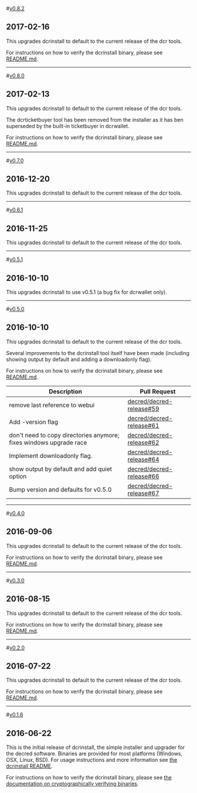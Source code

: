 #[v0.8.2](https://github.com/decred/decred-release/releases/tag/v0.8.2)

## 2017-02-16

This upgrades dcrinstall to default to the current release of the dcr tools.

For instructions on how to verify the dcrinstall binary, please see
[README.md](./README.md).

---

#[v0.8.0](https://github.com/decred/decred-release/releases/tag/v0.8.0)

## 2017-02-13

This upgrades dcrinstall to default to the current release of the dcr
tools.

The dcrticketbuyer tool has been removed from the installer as it has ben superseded by the built-in ticketbuyer in dcrwallet.

For instructions on how to verify the dcrinstall binary, please see
[README.md](./README.md).

---

#[v0.7.0](https://github.com/decred/decred-release/releases/tag/v0.7.0)

## 2016-12-20

This upgrades dcrinstall to default to the current release of the dcr
tools.

---

#[v0.6.1](https://github.com/decred/decred-release/releases/tag/v0.6.1)

## 2016-11-25

This upgrades dcrinstall to default to the current release of the dcr
tools.

---

#[v0.5.1](https://github.com/decred/decred-release/releases/tag/v0.5.1)

## 2016-10-10

This upgrades dcrinstall to use v0.5.1 (a bug fix for dcrwallet only).

---

#[v0.5.0](https://github.com/decred/decred-release/releases/tag/v0.5.0)

## 2016-10-10

This upgrades dcrinstall to default to the current release of the dcr
tools.

Several improvements to the dcrinstall tool itself have been made
(including showing output by default and adding a downloadonly flag).

For instructions on how to verify the dcrinstall binary, please see
[README.md](./README.md).

| Description | Pull Request |
| --- | ---- |
| remove last reference to webui | [decred/decred-release#59](https://github.com/decred/decred-release/pull/59) |
| Add -version flag | [decred/decred-release#61](https://github.com/decred/decred-release/pull/61) |
| don't need to copy directories anymore; fixes windows upgrade race | [decred/decred-release#62](https://github.com/decred/decred-release/pull/62) |
| Implement downloadonly flag. | [decred/decred-release#64](https://github.com/decred/decred-release/pull/64) |
| show output by default and add quiet option | [decred/decred-release#66](https://github.com/decred/decred-release/pull/66) |
| Bump version and defaults for v0.5.0 | [decred/decred-release#67](https://github.com/decred/decred-release/pull/67) |

---

#[v0.4.0](https://github.com/decred/decred-release/releases/tag/v0.4.0)

## 2016-09-06

This upgrades dcrinstall to default to the current release of the dcr
tools.

For instructions on how to verify the dcrinstall binary, please see
[README.md](./README.md).

---

#[v0.3.0](https://github.com/decred/decred-release/releases/tag/v0.3.0)

## 2016-08-15

This upgrades dcrinstall to default to the current release of the dcr
tools.

For instructions on how to verify the dcrinstall binary, please see
[README.md](./README.md).

---

#[v0.2.0](https://github.com/decred/decred-release/releases/tag/v0.2.0)

## 2016-07-22

This upgrades dcrinstall to default to the current release of the dcr
tools.

For instructions on how to verify the dcrinstall binary, please see
[README.md](./README.md).

---

#[v0.1.6](https://github.com/decred/decred-release/releases/tag/v0.1.6)

## 2016-06-22

This is the initial release of dcrinstall, the simple installer and upgrader for the decred software. Binaries are provided for most platforms (Windows, OSX, Linux, BSD).  For usage instructions and more information see [the dcrinstall README](https://github.com/decred/decred-release/blob/master/cmd/dcrinstall/README.md).

For instructions on how to verify the dcrinstall binary, please see [the documentation on cryptographically verifying binaries](https://wiki.decred.org/Verifying_Binaries).
